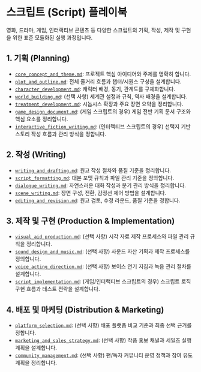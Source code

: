 # 스크립트 (Script) 플레이북

영화, 드라마, 게임, 인터랙티브 콘텐츠 등 다양한 스크립트의 기획, 작성, 제작 및 구현을 위한 표준 모듈화된 실행 과정입니다.

## 1. 기획 (Planning)

* [`core_concept_and_theme.md`](../modules/core_concept_and_theme.md): 프로젝트 핵심 아이디어와 주제를 명확히 합니다.
* [`plot_and_outline.md`](../modules/plot_and_outline.md): 전체 줄거리 흐름과 챕터/시퀀스 구성을 설계합니다.
* [`character_development.md`](../modules/character_development.md): 캐릭터 배경, 동기, 관계도를 구체화합니다.
* [`world_building.md`](../modules/world_building.md): (선택 사항) 세계관 설정과 규칙, 역사 배경을 설계합니다.
* [`treatment_development.md`](../modules/treatment_development.md): 시놉시스 확장과 주요 장면 요약을 정리합니다.
* [`game_design_document.md`](../modules/game_design_document.md): (게임 스크립트의 경우) 게임 전반 기획 문서 구조와 핵심 요소를 정리합니다.
* [`interactive_fiction_writing.md`](../modules/interactive_fiction_writing.md): (인터랙티브 스크립트의 경우) 선택지 기반 스토리 작성 흐름과 관리 방식을 정합니다.

## 2. 작성 (Writing)

* [`writing_and_drafting.md`](../modules/writing_and_drafting.md): 원고 작성 절차와 품질 기준을 정리합니다.
* [`script_formatting.md`](../modules/script_formatting.md): 대본 포맷 규칙과 파일 관리 기준을 정의합니다.
* [`dialogue_writing.md`](../modules/dialogue_writing.md): 자연스러운 대화 작성과 분기 관리 방식을 정리합니다.
* [`scene_writing.md`](../modules/scene_writing.md): 장면 구성, 전환, 감정선 제어 방법을 설계합니다.
* [`editing_and_revision.md`](../modules/editing_and_revision.md): 원고 검토, 수정 라운드, 품질 기준을 정합니다.

## 3. 제작 및 구현 (Production & Implementation)

* [`visual_aid_production.md`](../modules/visual_aid_production.md): (선택 사항) 시각 자료 제작 프로세스와 파일 관리 규칙을 정리합니다.
* [`sound_design_and_music.md`](../modules/sound_design_and_music.md): (선택 사항) 사운드 자산 기획과 제작 프로세스를 정의합니다.
* [`voice_acting_direction.md`](../modules/voice_acting_direction.md): (선택 사항) 보이스 연기 지침과 녹음 관리 절차를 설계합니다.
* [`script_implementation.md`](../modules/script_implementation.md): (게임/인터랙티브 스크립트의 경우) 스크립트 로직 구현 흐름과 테스트 전략을 설계합니다.

## 4. 배포 및 마케팅 (Distribution & Marketing)

* [`platform_selection.md`](../modules/platform_selection.md): (선택 사항) 배포 플랫폼 비교 기준과 최종 선택 근거를 정합니다.
* [`marketing_and_sales_strategy.md`](../modules/marketing_and_sales_strategy.md): (선택 사항) 작품 홍보 채널과 세일즈 실행 계획을 설계합니다.
* [`community_management.md`](../modules/community_management.md): (선택 사항) 팬/독자 커뮤니티 운영 정책과 참여 유도 계획을 정리합니다.

